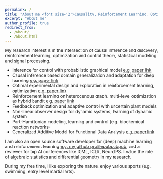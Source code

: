 ```yaml
---
permalink: /
title: "About me <font size='2'>Causality, Reinforcement Learning, Optimization, Control, Statistical Modeling, Signal Processing<font>"
excerpt: "About me"
author_profile: true
redirect_from: 
  - /about/
  - /about.html
---
```


My research interest is in the intersection of causal inference and discovery, reinforcement learning, optimization and control theory, statistical modeling and signal processing. 


- Inference for control with probabilistic graphical model [e.g. paper link](https://ieeexplore.ieee.org/document/9003114)
- Causal inference based domain generalization and adaptation for deep learning [e.g. paper link](https://arxiv.org/pdf/2101.09436.pdf)
- Optimal experimental design and exploration in reinforcement learning, optimization [e.g. paper link](http://proceedings.mlr.press/v97/zhao19d/zhao19d.pdf)
- Reinforcement learning on heterogenous graph, multi-level optimization as hybrid bandit [e.g. paper link](https://link.springer.com/chapter/10.1007/978-3-030-43823-4_7)
- Feedback optimization and adaptive control with uncertain plant models
- Non-linear observer design for dynamic systems, learning of dynamic system
- Port-Hamiltonian modeling, learning and control (e.g. biochemical reaction networks)
- Generalized Additive Model for Functional Data Analysis [e.g. paper link](https://arxiv.org/pdf/1911.07511.pdf)
 
I am also an open source software developer for (deep) machine learning and reinforcement learning [e.g. my github profile](https://github.com/smilesun)[pub](https://www.sciencedirect.com/science/article/pii/S016794731930194X)[pub](https://arxiv.org/pdf/1911.07511.pdf)[pub](https://cran.r-project.org/web/packages/paradox/index.html), and a reviewer for top AI conferences like ICML, ICLR, NeuroIPS.
I value the role of algebraic statistics and differential geometry in my research.

During my free time, I like exploring the nature, enjoy various sports (e.g. swimming, entry level martial arts).
